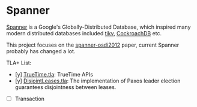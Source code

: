 # Spanner

[Spanner](https://static.googleusercontent.com/media/research.google.com/en//archive/spanner-osdi2012.pdf) is a Google's Globally-Distributed Database,
which inspired many modern distributed databases included [tikv](https://github.com/tikv/tikv), [CockroachDB](https://github.com/cockroachdb/cockroach) etc.

This project focuses on the [spanner-osdi2012](https://static.googleusercontent.com/media/research.google.com/en//archive/spanner-osdi2012.pdf) paper,
current Spanner probably has changed a lot.

TLA+ List:

- [y] [TrueTime.tla](./TrueTime.tla): TrueTime APIs
- [y] [DisjointLeases.tla](./DisjointLeases.tla): The implementation of Paxos leader election guarantees disjointness between leases.
- [ ] Transaction

